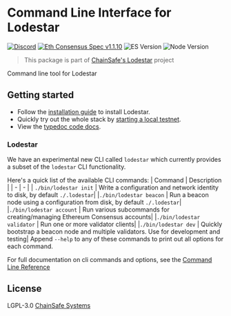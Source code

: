 # Command Line Interface for Lodestar

[![Discord](https://img.shields.io/discord/593655374469660673.svg?label=Discord&logo=discord)](https://discord.gg/aMxzVcr)
[![Eth Consensus Spec v1.1.10](https://img.shields.io/badge/ETH%20consensus--spec-1.1.10-blue)](https://github.com/ethereum/consensus-specs/releases/tag/v1.1.10)
![ES Version](https://img.shields.io/badge/ES-2020-yellow)
![Node Version](https://img.shields.io/badge/node-12.x-green)

> This package is part of [ChainSafe's Lodestar](https://lodestar.chainsafe.io) project

Command line tool for Lodestar

## Getting started

- Follow the [installation guide](https://chainsafe.github.io/lodestar/installation) to install Lodestar.
- Quickly try out the whole stack by [starting a local testnet](https://chainsafe.github.io/lodestar/usage).
- View the [typedoc code docs](https://chainsafe.github.io/lodestar/packages).

### Lodestar

We have an experimental new CLI called `lodestar` which currently provides a subset of the `lodestar` CLI functionality.

Here's a quick list of the available CLI commands:
| Command | Description |
| - | - |
| `./bin/lodestar init` | Write a configuration and network identity to disk, by default `./.lodestar`|
|`./bin/lodestar beacon` | Run a beacon node using a configuration from disk, by default `./.lodestar`|
|`./bin/lodestar account` | Run various subcommands for creating/managing Ethereum Consensus accounts|
|`./bin/lodestar validator` | Run one or more validator clients|
|`./bin/lodestar dev` | Quickly bootstrap a beacon node and multiple validators. Use for development and testing|
Append `--help` to any of these commands to print out all options for each command.

For full documentation on cli commands and options, see the [Command Line Reference](https://chainsafe.github.io/lodestar/reference/cli/)

## License

LGPL-3.0 [ChainSafe Systems](https://chainsafe.io)
